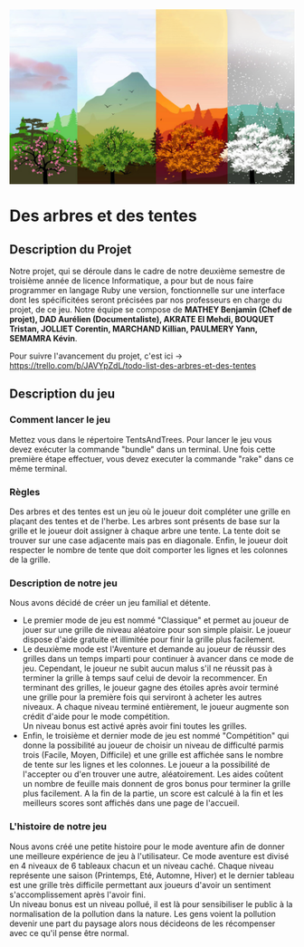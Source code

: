 ﻿<img src="./Assets/ImgGameA.png" width="1500" align="center">

# Des arbres et des tentes

## Description du Projet


Notre projet, qui se déroule dans le cadre de notre deuxième semestre de troisième année de licence Informatique, a pour but de nous faire programmer en langage Ruby une version, fonctionnelle sur une interface dont les spécificitées seront précisées par nos professeurs en charge du projet, de ce jeu. Notre équipe se compose de **MATHEY Benjamin (Chef de projet), DAD Aurélien (Documentaliste), AKRATE El Mehdi, BOUQUET Tristan, JOLLIET Corentin, MARCHAND Killian, PAULMERY Yann, SEMAMRA Kévin**.<br/>

Pour suivre l'avancement du projet, c'est ici -> https://trello.com/b/JAVYpZdL/todo-list-des-arbres-et-des-tentes


## Description du jeu

### Comment lancer le jeu
Mettez vous dans le répertoire TentsAndTrees. 
Pour lancer le jeu vous devez exécuter la commande "bundle" dans un terminal.
Une fois cette première étape effectuer, vous devez executer la commande "rake" dans ce même terminal. 

### Règles
Des arbres et des tentes est un jeu où le joueur doit compléter une grille en plaçant des tentes et de l'herbe. Les arbres sont présents de base sur la grille et le joueur doit assigner à chaque arbre une tente. La tente doit se trouver sur une case adjacente mais pas en diagonale. Enfin, le joueur doit respecter le nombre de tente que doit comporter les lignes et les colonnes de la grille.<br/>

### Description de notre jeu
Nous avons décidé de créer un jeu familial et détente. <br/>
- Le premier mode de jeu est nommé "Classique" et permet au joueur de jouer sur une grille de niveau aléatoire pour son simple plaisir. Le joueur dispose d'aide gratuite et illimitée pour finir la grille plus facilement.<br/>
- Le deuxième mode est l'Aventure et demande au joueur de réussir des grilles dans un temps imparti pour continuer à avancer dans ce mode de jeu. Cependant, le joueur ne subit aucun malus s'il ne réussit pas à terminer la grille à temps sauf celui de devoir la recommencer. En terminant des grilles, le joueur gagne des étoiles après avoir terminé une grille pour la première fois qui serviront à acheter les autres niveaux. A chaque niveau terminé entièrement, le joueur augmente son crédit d'aide pour le mode compétition.<br/>
  Un niveau bonus est activé après avoir fini toutes les grilles.<br/>
- Enfin, le troisième et dernier mode de jeu est nommé "Compétition" qui donne la possibilité au joueur de choisir un niveau de difficulté parmis trois (Facile, Moyen, Difficile) et une grille est affichée sans le nombre de tente sur les lignes et les colonnes. Le joueur a la possibilité de l'accepter ou d'en trouver une autre, aléatoirement. Les aides coûtent un nombre de feuille mais donnent de gros bonus pour terminer la grille plus facilement. A la fin de la partie, un score est calculé à la fin et les meilleurs scores sont affichés dans une page de l'accueil.<br/>

### L'histoire de notre jeu
Nous avons créé une petite histoire pour le mode aventure afin de donner une meilleure expérience de jeu à l'utilisateur. Ce mode aventure est divisé en 4 niveaux de 6 tableaux chacun et un niveau caché. Chaque niveau représente une saison (Printemps, Eté, Automne, Hiver) et le dernier tableau est une grille très difficile permettant aux joueurs d'avoir un sentiment s'accomplissement après l'avoir fini.<br/>
Un niveau bonus est un niveau pollué, il est là pour sensibiliser le public à la normalisation de la pollution dans la nature. Les gens voient la pollution devenir une part du paysage alors nous décideons de les récompenser avec ce qu'il pense être normal.<br/>